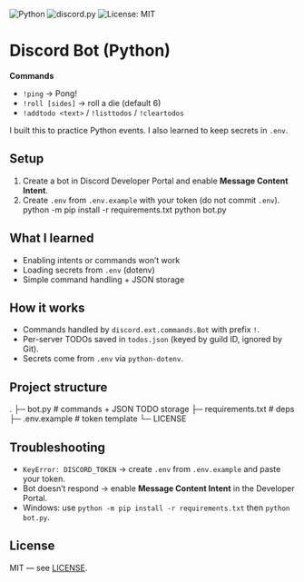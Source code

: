 ![Python](https://img.shields.io/badge/Python-3.x-blue)
![discord.py](https://img.shields.io/badge/discord.py-2.x-informational)
![License: MIT](https://img.shields.io/badge/License-MIT-green)

# Discord Bot (Python)

**Commands**
- `!ping` → Pong!
- `!roll [sides]` → roll a die (default 6)
- `!addtodo <text>` / `!listtodos` / `!cleartodos`

I built this to practice Python events. I also learned to keep secrets in `.env`.

## Setup
1) Create a bot in Discord Developer Portal and enable **Message Content Intent**.
2) Create `.env` from `.env.example` with your token (do not commit `.env`).
python -m pip install -r requirements.txt
python bot.py

## What I learned
- Enabling intents or commands won’t work
- Loading secrets from `.env` (dotenv)
- Simple command handling + JSON storage

## How it works
- Commands handled by `discord.ext.commands.Bot` with prefix `!`.
- Per-server TODOs saved in `todos.json` (keyed by guild ID, ignored by Git).
- Secrets come from `.env` via `python-dotenv`.

## Project structure
.
├─ bot.py # commands + JSON TODO storage
├─ requirements.txt # deps
├─ .env.example # token template
└─ LICENSE

## Troubleshooting
- `KeyError: DISCORD_TOKEN` → create `.env` from `.env.example` and paste your token.
- Bot doesn’t respond → enable **Message Content Intent** in the Developer Portal.
- Windows: use `python -m pip install -r requirements.txt` then `python bot.py`.

## License
MIT — see [LICENSE](./LICENSE).
